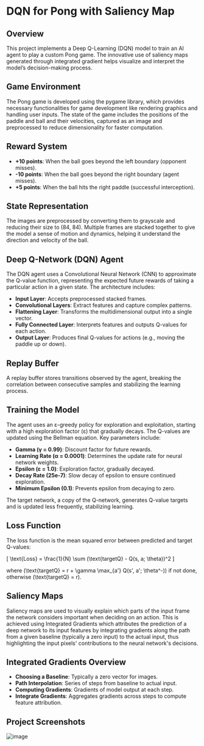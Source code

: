 # DQN for Pong with Saliency Map

## Overview
This project implements a Deep Q-Learning (DQN) model to train an AI agent to play a custom Pong game. The innovative use of saliency maps generated through integrated gradient helps visualize and interpret the model’s decision-making process.

## Game Environment
The Pong game is developed using the pygame library, which provides necessary functionalities for game development like rendering graphics and handling user inputs. The state of the game includes the positions of the paddle and ball and their velocities, captured as an image and preprocessed to reduce dimensionality for faster computation.

## Reward System
- **+10 points**: When the ball goes beyond the left boundary (opponent misses).
- **-10 points**: When the ball goes beyond the right boundary (agent misses).
- **+5 points**: When the ball hits the right paddle (successful interception).

## State Representation
The images are preprocessed by converting them to grayscale and reducing their size to (84, 84). Multiple frames are stacked together to give the model a sense of motion and dynamics, helping it understand the direction and velocity of the ball.

## Deep Q-Network (DQN) Agent
The DQN agent uses a Convolutional Neural Network (CNN) to approximate the Q-value function, representing the expected future rewards of taking a particular action in a given state. The architecture includes:

- **Input Layer**: Accepts preprocessed stacked frames.
- **Convolutional Layers**: Extract features and capture complex patterns.
- **Flattening Layer**: Transforms the multidimensional output into a single vector.
- **Fully Connected Layer**: Interprets features and outputs Q-values for each action.
- **Output Layer**: Produces final Q-values for actions (e.g., moving the paddle up or down).

## Replay Buffer
A replay buffer stores transitions observed by the agent, breaking the correlation between consecutive samples and stabilizing the learning process.

## Training the Model
The agent uses an ε-greedy policy for exploration and exploitation, starting with a high exploration factor (ε) that gradually decays. The Q-values are updated using the Bellman equation. Key parameters include:

- **Gamma (γ = 0.99)**: Discount factor for future rewards.
- **Learning Rate (α = 0.0001)**: Determines the update rate for neural network weights.
- **Epsilon (ε = 1.0)**: Exploration factor, gradually decayed.
- **Decay Rate (25e-7)**: Slow decay of epsilon to ensure continued exploration.
- **Minimum Epsilon (0.1)**: Prevents epsilon from decaying to zero.

The target network, a copy of the Q-network, generates Q-value targets and is updated less frequently, stabilizing learning.

## Loss Function
The loss function is the mean squared error between predicted and target Q-values:

\[ \text{Loss} = \frac{1}{N} \sum (\text{targetQ} - Q(s, a; \theta))^2 \]

where \(\text{targetQ} = r + \gamma \max_{a'} Q(s', a'; \theta^-)\) if not done, otherwise \(\text{targetQ} = r\).

## Saliency Maps
Saliency maps are used to visually explain which parts of the input frame the network considers important when deciding on an action. This is achieved using Integrated Gradients which attributes the prediction of a deep network to its input features by integrating gradients along the path from a given baseline (typically a zero input) to the actual input, thus highlighting the input pixels' contributions to the neural network's decisions.

## Integrated Gradients Overview
- **Choosing a Baseline**: Typically a zero vector for images.
- **Path Interpolation**: Series of steps from baseline to actual input.
- **Computing Gradients**: Gradients of model output at each step.
- **Integrate Gradients**: Aggregates gradients across steps to compute feature attribution.

## Project Screenshots
![image](https://github.com/hari1016/DQN-with-saliency-map/assets/63118506/a52a0142-71a7-4a9a-81c8-33cfeee6ca0f)

